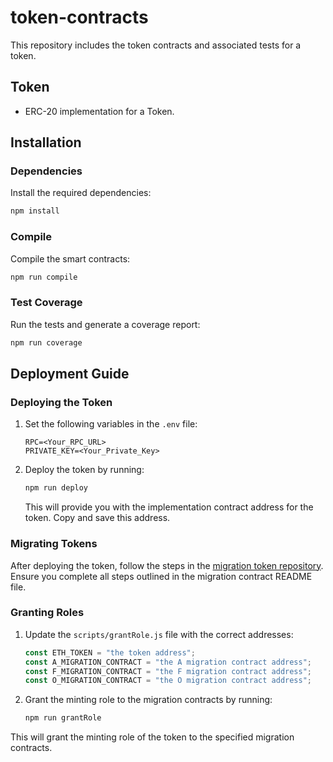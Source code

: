 # token-contracts

This repository includes the token contracts and associated tests for a token.

## Token

- ERC-20 implementation for a Token.

## Installation

### Dependencies

Install the required dependencies:

```bash
npm install
```

### Compile

Compile the smart contracts:

```bash
npm run compile
```

### Test Coverage

Run the tests and generate a coverage report:

```bash
npm run coverage
```

## Deployment Guide

### Deploying the Token

1. Set the following variables in the `.env` file:

   ```plaintext
   RPC=<Your_RPC_URL>
   PRIVATE_KEY=<Your_Private_Key>
   ```

2. Deploy the token by running:

   ```bash
   npm run deploy
   ```

   This will provide you with the implementation contract address for the token. Copy and save this address.

### Migrating Tokens

After deploying the token, follow the steps in the [migration token repository](https://github.com/Singularity-DAO/migration-contracts/migration). Ensure you complete all steps outlined in the migration contract README file.

### Granting Roles

1. Update the `scripts/grantRole.js` file with the correct addresses:

   ```javascript
   const ETH_TOKEN = "the token address";
   const A_MIGRATION_CONTRACT = "the A migration contract address";
   const F_MIGRATION_CONTRACT = "the F migration contract address";
   const O_MIGRATION_CONTRACT = "the O migration contract address";
   ```

2. Grant the minting role to the migration contracts by running:

   ```bash
   npm run grantRole
   ```

This will grant the minting role of the token to the specified migration contracts.
